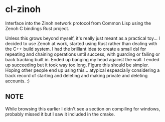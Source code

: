 # cl-zinoh
Interface into the Zinoh network protocol from Common Lisp using the Zenoh C bindings Rust project.


Unless this grows beyond myself, it's really just meant as a practical toy...
I decided to use Zenoh at work, started using Rust rather than dealing with
the C++ build system. I had the brilliant idea to create a small dsl for
repeating and chaining operations until success, with guarding or failing
or back tracking built in. Ended up banging my head against the wall. I
ended up succeeding but it took way too long. Figure this should be simpler.
Hoping other people end up using this... atypical espeacially considering a
track record of starting and deleting and making private and deleting accounts.
:)



NOTE
----

While browsing this earlier I didn't see a section on compiling for windows,
probably missed it but I saw it included in the cmake.
